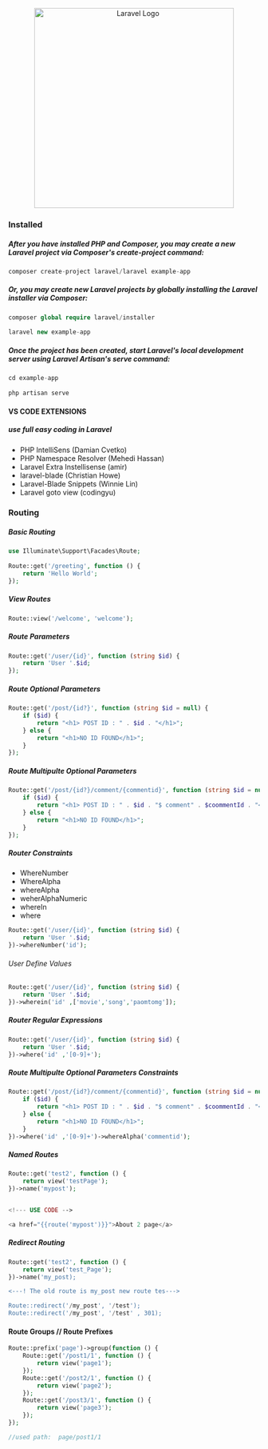 <p align="center"><a href="https://laravel.com" target="_blank"><img src="https://raw.githubusercontent.com/laravel/art/master/logo-lockup/5%20SVG/2%20CMYK/1%20Full%20Color/laravel-logolockup-cmyk-red.svg" width="400" alt="Laravel Logo"></a></p>





### Installed
##### After you have installed PHP and Composer, you may create a new Laravel project via Composer's create-project command:
```php
composer create-project laravel/laravel example-app
```

##### Or, you may create new Laravel projects by globally installing the Laravel installer via Composer:

```php
composer global require laravel/installer
 
laravel new example-app

```


##### Once the project has been created, start Laravel's local development server using Laravel Artisan's serve command:

```php
cd example-app
 
php artisan serve
```

#### VS CODE EXTENSIONS  
##### use full easy coding in Laravel

- PHP IntelliSens (Damian Cvetko)
-  PHP Namespace Resolver (Mehedi Hassan)
- Laravel Extra Instellisense (amir)
- laravel-blade (Christian Howe)
- Laravel-Blade Snippets (Winnie Lin)
- Laravel goto view (codingyu)






### Routing

##### Basic Routing

```php
use Illuminate\Support\Facades\Route;
 
Route::get('/greeting', function () {
    return 'Hello World';
});
```


##### View Routes
```php
Route::view('/welcome', 'welcome');
```


##### Route Parameters

```php
Route::get('/user/{id}', function (string $id) {
    return 'User '.$id;
});

```


##### Route Optional Parameters

```php
Route::get('/post/{id?}', function (string $id = null) {
    if ($id) {
        return "<h1> POST ID : " . $id . "</h1>";
    } else {
        return "<h1>NO ID FOUND</h1>";
    }
});
```


##### Route Multipulte Optional Parameters

```php
Route::get('/post/{id?}/comment/{commentid}', function (string $id = null, string $coommentId = null) {
    if ($id) {
        return "<h1> POST ID : " . $id . "$ comment" . $coommentId . "</h1>";
    } else {
        return "<h1>NO ID FOUND</h1>";
    }
});

```



##### Router Constraints 

- WhereNumber
- WhereAlpha
- whereAlpha
- weherAlphaNumeric
- whereIn
- where

```php
Route::get('/user/{id}', function (string $id) {
    return 'User '.$id;
})->whereNumber('id');

```

###### User Define Values
```php
Route::get('/user/{id}', function (string $id) {
    return 'User '.$id;
})->wherein('id' ,['movie','song','paomtomg']);

```


##### Router Regular Expressions

```php
Route::get('/user/{id}', function (string $id) {
    return 'User '.$id;
})->where('id' ,'[0-9]+');
```


##### Route Multipulte Optional Parameters Constraints

```php
Route::get('/post/{id?}/comment/{commentid}', function (string $id = null, string $coommentId = null) {
    if ($id) {
        return "<h1> POST ID : " . $id . "$ comment" . $coommentId . "</h1>";
    } else {
        return "<h1>NO ID FOUND</h1>";
    }
})->where('id' ,'[0-9]+')->whereAlpha('commentid');

```


##### Named Routes

```php
Route::get('test2', function () {
    return view('testPage');
})->name('mypost');


<!--- USE CODE -->

<a href="{{route('mypost')}}">About 2 page</a>
```


##### Redirect Routing
```php
Route::get('test2', function () {
    return view('test_Page');
})->name('my_post);

<---! The old route is my_post new route tes--->

Route::redirect('/my_post', '/test');
Route::redirect('/my_post', '/test' , 301);
```



#### Route Groups // Route Prefixes

```php
Route::prefix('page')->group(function () {
    Route::get('/post1/1', function () {
        return view('page1');
    });
    Route::get('/post2/1', function () {
        return view('page2');
    });
    Route::get('/post3/1', function () {
        return view('page3');
    });
});

//used path:  page/post1/1

```

